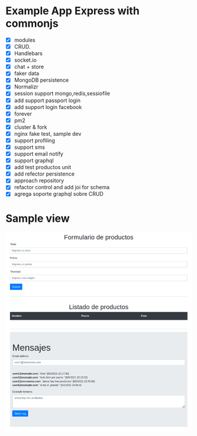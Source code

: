 Example App Express with commonjs
=====================================
- [x] modules
- [x] CRUD.
- [x] Handlebars
- [x] socket.io
- [x] chat + store
- [x] faker data
- [x] MongoDB persistence
- [x] Normalizr
- [x] session support mongo,redis,sessiofile
- [x] add support passport login
- [x] add support login facebook
- [x] forever
- [x] pm2
- [x] cluster & fork
- [x] nginx fake test, sample dev
- [x] support profiling
- [x] support sms
- [x] support email notify
- [x] support graphql
- [x] add test productos unit
- [x] add refector persistence
- [x] approach repository
- [x] refactor control and add joi for schema
- [x] agrega soporte graphql sobre CRUD

# Sample view

![Vista handlebars](sample.png "Vista de uso")
